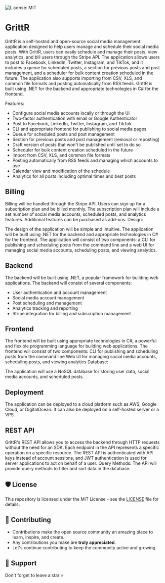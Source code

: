 ![License: MIT](https://img.shields.io/badge/License-MIT-yellow.svg)

# GrittR

GrittR is a self-hosted and open-source social media management application designed to help users manage and schedule their social media posts. With GrittR, users can easily schedule and manage their posts, view analytics, and bill users through the Stripe API. The application allows users to post to Facebook, LinkedIn, Twitter, Instagram, and TikTok, and it includes a queue for scheduled posts, a section for previous posts and post management, and a scheduler for bulk content creation scheduled in the future. The application also supports importing from CSV, XLS, and common file formats and posting automatically from RSS feeds. GrittR is built using .NET for the backend and appropriate technologies in C# for the frontend.

Features:

- Configure social media accounts locally or through the UI
- Two-factor authentication with email or Google Authenticator
- Post to Facebook, LinkedIn, Twitter, Instagram, and TikTok
- CLI and appropriate frontend for publishing to social media pages
- Queue for scheduled posts and post management
- Section for previous posts and post management (removal or reposting)
- Draft version of posts that won't be published until set to do so
- Scheduler for bulk content creation scheduled in the future
- Import from CSV, XLS, and common file formats
- Posting automatically from RSS feeds and managing which accounts to use
- Calendar view and modification of the schedule
- Analytics for all posts including optimal times and best posts

## Billing

Billing will be handled through the Stripe API. Users can sign up for a subscription plan and be billed monthly. The subscription plan will include a set number of social media accounts, scheduled posts, and analytics features. Additional features can be purchased as add-ons.
Design:

The design of the application will be simple and intuitive. The application will be built using .NET for the backend and appropriate technologies in C# for the frontend. The application will consist of two components: a CLI for publishing and scheduling posts from the command line and a web UI for managing social media accounts, scheduling posts, and viewing analytics.

## Backend

The backend will be built using .NET, a popular framework for building web applications. The backend will consist of several components:

- User authentication and account management
- Social media account management
- Post scheduling and management
- Analytics tracking and reporting
- Stripe integration for billing and subscription management

## Frontend

The frontend will be built using appropriate technologies in C#, a powerful and flexible programming language for building web applications. The frontend will consist of two components:
CLI for publishing and scheduling posts from the command line
Web UI for managing social media accounts, scheduling posts, and viewing analytics
Database:

The application will use a NoSQL database for storing user data, social media accounts, and scheduled posts.

## Deployment

The application can be deployed to a cloud platform such as AWS, Google Cloud, or DigitalOcean. It can also be deployed on a self-hosted server or a VPS.

## REST API

GrittR's REST API allows you to access the backend through HTTP requests without the need for an SDK. Each endpoint in the API represents a specific operation on a specific resource. The REST API is authenticated with API keys instead of account sessions, and JWT authentication is used for server applications to act on behalf of a user.
Query Methods: The API will provide query methods to filter and sort data in the database.

## 🛡️ License

This repository is licensed under the MIT License - see the [LICENSE](LICENSE) file for details.

## 🧰 Contributing

- Contributions make the open source community an amazing place to learn, inspire, and create.
- Any contributions you make are **truly appreciated**.
- Let's continue contributing to keep the community active and growing.

## 🙏 Support

Don't forget to leave a star ⭐️
